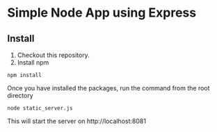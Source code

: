 # Simple Node App using Express


## Install
1. Checkout this repository.
2. Install npm

```
npm install

```

Once you have installed the packages, run the command from the root directory


```
node static_server.js
```
This will start the server on http://localhost:8081
